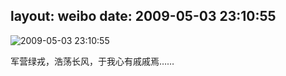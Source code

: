 layout: weibo
date: 2009-05-03 23:10:55
---
<meta name="referrer" content="no-referrer" />

<img src="/images/favicon.ico" style="float: left;"/>2009-05-03 23:10:55

军营绿戎，浩荡长风，于我心有戚戚焉……

